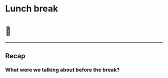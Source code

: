 <!-- .slide: data-background="#cf802a" -->
# Lunch break

# &#127837; <!-- .element style="font-size: 5em"-->

___

## Recap

### What were we talking about before the break?